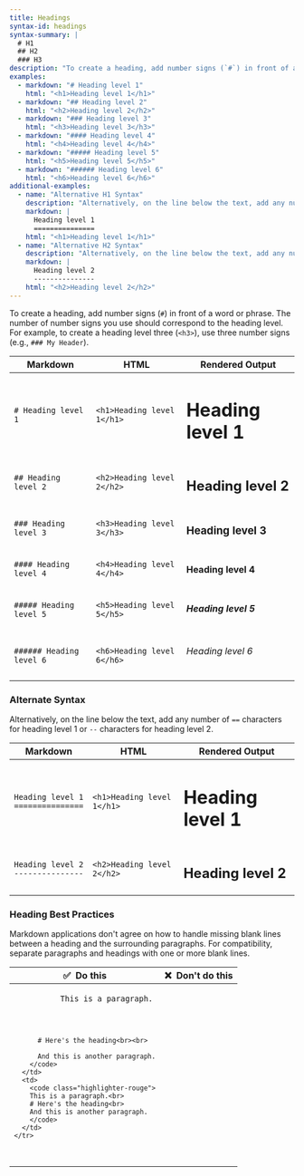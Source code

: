 ```yaml
---
title: Headings
syntax-id: headings
syntax-summary: |
  # H1
  ## H2
  ### H3
description: "To create a heading, add number signs (`#`) in front of a word or phrase. The number of number signs you use should correspond to the heading level. For example, to create a heading level three (`<h3>`), use three number signs (e.g., `### My Header`)."
examples:
  - markdown: "# Heading level 1"
    html: "<h1>Heading level 1</h1>"
  - markdown: "## Heading level 2"
    html: "<h2>Heading level 2</h2>"
  - markdown: "### Heading level 3"
    html: "<h3>Heading level 3</h3>"
  - markdown: "#### Heading level 4"
    html: "<h4>Heading level 4</h4>"
  - markdown: "##### Heading level 5"
    html: "<h5>Heading level 5</h5>"
  - markdown: "###### Heading level 6"
    html: "<h6>Heading level 6</h6>"
additional-examples:
  - name: "Alternative H1 Syntax"
    description: "Alternatively, on the line below the text, add any number of == characters for heading level 1."
    markdown: |
      Heading level 1
      ===============
    html: "<h1>Heading level 1</h1>"
  - name: "Alternative H2 Syntax"
    description: "Alternatively, on the line below the text, add any number of -- characters for heading level 2."
    markdown: |
      Heading level 2
      ---------------
    html: "<h2>Heading level 2</h2>"
---
```


To create a heading, add number signs (`#`) in front of a word or phrase. The number of number signs you use should correspond to the heading level. For example, to create a heading level three (`<h3>`), use three number signs (e.g., `### My Header`).

<table class="table table-bordered">
  <thead class="thead-light">
    <tr>
      <th>Markdown</th>
      <th>HTML</th>
      <th>Rendered Output</th>
    </tr>
  </thead>
  <tbody>
    <tr>
      <td><code class="highlighter-rouge"># Heading level 1</code></td>
      <td><code class="highlighter-rouge">&lt;h1&gt;Heading level 1&lt;/h1&gt;</code></td>
      <td><h1 class="no-anchor" data-toc-skip>Heading level 1</h1></td>
    </tr>
    <tr>
      <td><code class="highlighter-rouge">## Heading level 2</code></td>
      <td><code class="highlighter-rouge">&lt;h2&gt;Heading level 2&lt;/h2&gt;</code></td>
      <td><h2 class="no-anchor" data-toc-skip>Heading level 2</h2></td>
    </tr>
    <tr>
      <td><code class="highlighter-rouge">### Heading level 3</code></td>
      <td><code class="highlighter-rouge">&lt;h3&gt;Heading level 3&lt;/h3&gt;</code></td>
      <td><h3 class="no-anchor" data-toc-skip>Heading level 3</h3></td>
    </tr>
    <tr>
      <td><code class="highlighter-rouge">#### Heading level 4</code></td>
      <td><code class="highlighter-rouge">&lt;h4&gt;Heading level  4&lt;/h4&gt;</code></td>
      <td><h4 class="no-anchor">Heading level 4</h4></td>
    </tr>
    <tr>
      <td><code class="highlighter-rouge">##### Heading level 5</code></td>
      <td><code class="highlighter-rouge">&lt;h5&gt;Heading level 5&lt;/h5&gt;</code></td>
      <td><h5 class="no-anchor">Heading level 5</h5></td>
    </tr>
    <tr>
      <td><code class="highlighter-rouge">###### Heading level 6</code></td>
      <td><code class="highlighter-rouge">&lt;h6&gt;Heading level 6&lt;/h6&gt;</code></td>
      <td><h6 class="no-anchor">Heading level 6</h6></td>
    </tr>
  </tbody>
</table>

### Alternate Syntax

Alternatively, on the line below the text, add any number of `==` characters for heading level 1 or `--` characters for heading level 2.

<table class="table table-bordered">
  <thead class="thead-light">
    <tr>
      <th>Markdown</th>
      <th>HTML</th>
      <th>Rendered Output</th>
    </tr>
  </thead>
  <tbody>
    <tr>
      <td><code class="highlighter-rouge">Heading level 1<br/>===============</code></td>
      <td><code class="highlighter-rouge">&lt;h1&gt;Heading level 1&lt;/h1&gt;</code></td>
      <td><h1 class="no-anchor" data-toc-skip>Heading level 1</h1></td>
    </tr>
    <tr>
      <td><code class="highlighter-rouge">Heading level 2<br/>---------------</code></td>
      <td><code class="highlighter-rouge">&lt;h2&gt;Heading level 2&lt;/h2&gt;</code></td>
      <td><h2 class="no-anchor" data-toc-skip>Heading level 2</h2></td>
    </tr>
  </tbody>
</table>

### Heading Best Practices

Markdown applications don't agree on how to handle missing blank lines between a heading and the surrounding paragraphs. For compatibility, separate paragraphs and headings with one or more blank lines.

<table class="table table-bordered">
  <thead class="thead-light">
    <tr>
      <th>✅&nbsp; Do this</th>
      <th>❌&nbsp; Don't do this</th>
    </tr>
  </thead>
  <tbody>
    <tr>
      <td>
        <code class="highlighter-rouge">
          This is a paragraph.<br><br>

          # Here's the heading<br><br>

          And this is another paragraph.
        </code>
      </td>
      <td>
        <code class="highlighter-rouge">
        This is a paragraph.<br>
        # Here's the heading<br>
        And this is another paragraph.
        </code>
      </td>
    </tr>
  </tbody>
</table>
